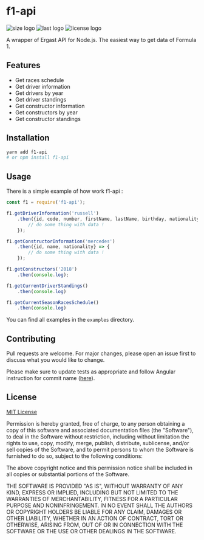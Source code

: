# f1-api

![size logo](https://img.shields.io/github/languages/code-size/iverly/f1-api)
![last logo](https://img.shields.io/github/last-commit/iverly/f1-api)
![license logo](https://img.shields.io/github/license/iverly/f1-api)

A wrapper of Ergast API for Node.js. The easiest way to get data of Formula 1.

## Features

- Get races schedule
- Get driver information
- Get drivers by year
- Get driver standings
- Get constructor information
- Get constructors by year
- Get constructor standings

## Installation

```bash
yarn add f1-api
# or npm install f1-api
```

## Usage

There is a simple example of how work f1-api :

```js
const f1 = require('f1-api');

f1.getDriverInformation('russell')
    .then({id, code, number, firstName, lastName, birthday, nationality} => {
        // do some thing with data !
    });

f1.getConstructorInformation('mercedes')
    .then({id, name, nationality} => {
        // do some thing with data !
    });

f1.getConstructors('2018')
    .then(console.log);

f1.getCurrentDriverStandings()
    .then(console.log)

f1.getCurrentSeasonRacesSchedule()
    .then(console.log)
```

You can find all examples in the `examples` directory.

## Contributing
Pull requests are welcome. For major changes, please open an issue first to discuss what you would like to change.

Please make sure to update tests as appropriate and follow Angular instruction for commit name ([here](https://github.com/angular/angular/blob/master/CONTRIBUTING.md)).

## License
[MIT License](https://choosealicense.com/licenses/mit/)

Permission is hereby granted, free of charge, to any person obtaining a copy
of this software and associated documentation files (the "Software"), to deal
in the Software without restriction, including without limitation the rights
to use, copy, modify, merge, publish, distribute, sublicense, and/or sell
copies of the Software, and to permit persons to whom the Software is
furnished to do so, subject to the following conditions:

The above copyright notice and this permission notice shall be included in all
copies or substantial portions of the Software.

THE SOFTWARE IS PROVIDED "AS IS", WITHOUT WARRANTY OF ANY KIND, EXPRESS OR
IMPLIED, INCLUDING BUT NOT LIMITED TO THE WARRANTIES OF MERCHANTABILITY,
FITNESS FOR A PARTICULAR PURPOSE AND NONINFRINGEMENT. IN NO EVENT SHALL THE
AUTHORS OR COPYRIGHT HOLDERS BE LIABLE FOR ANY CLAIM, DAMAGES OR OTHER
LIABILITY, WHETHER IN AN ACTION OF CONTRACT, TORT OR OTHERWISE, ARISING FROM,
OUT OF OR IN CONNECTION WITH THE SOFTWARE OR THE USE OR OTHER DEALINGS IN THE
SOFTWARE.
